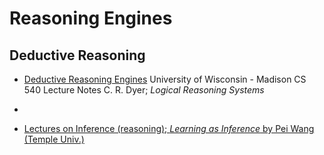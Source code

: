 # Reasoning Engines 

## Deductive Reasoning 

- [Deductive Reasoning Engines](https://pages.cs.wisc.edu/~dyer/cs540/notes/systems-logic.html) University of Wisconsin - Madison	CS 540 Lecture Notes	C. R. Dyer; _Logical Reasoning Systems_

- 
- [Lectures on Inference (reasoning); _Learning as Inference_ by Pei Wang (Temple Univ.)](https://cis.temple.edu/~pwang/5603-AI/Lecture/09-Learning-inference.htm)
